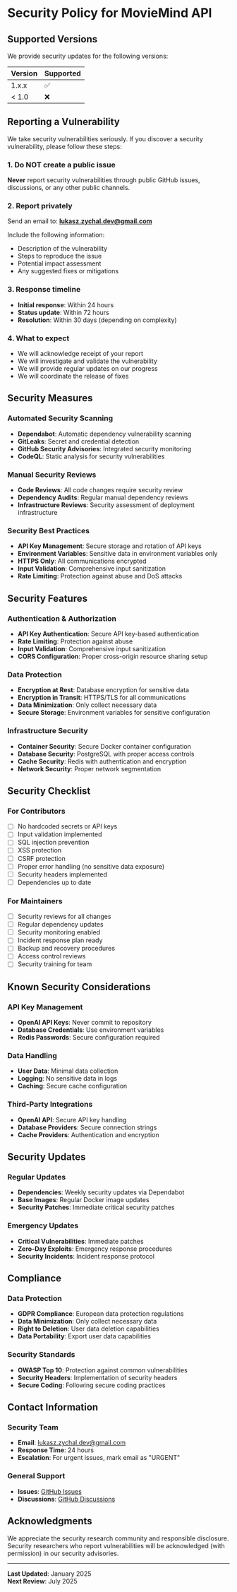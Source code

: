 # Security Policy for MovieMind API

## Supported Versions

We provide security updates for the following versions:

| Version | Supported          |
| ------- | ------------------ |
| 1.x.x  | :white_check_mark: |
| < 1.0   | :x:                |

## Reporting a Vulnerability

We take security vulnerabilities seriously. If you discover a security vulnerability, please follow these steps:

### 1. Do NOT create a public issue
**Never** report security vulnerabilities through public GitHub issues, discussions, or any other public channels.

### 2. Report privately
Send an email to: **lukasz.zychal.dev@gmail.com**

Include the following information:
- Description of the vulnerability
- Steps to reproduce the issue
- Potential impact assessment
- Any suggested fixes or mitigations

### 3. Response timeline
- **Initial response**: Within 24 hours
- **Status update**: Within 72 hours
- **Resolution**: Within 30 days (depending on complexity)

### 4. What to expect
- We will acknowledge receipt of your report
- We will investigate and validate the vulnerability
- We will provide regular updates on our progress
- We will coordinate the release of fixes

## Security Measures

### Automated Security Scanning
- **Dependabot**: Automatic dependency vulnerability scanning
- **GitLeaks**: Secret and credential detection
- **GitHub Security Advisories**: Integrated security monitoring
- **CodeQL**: Static analysis for security vulnerabilities

### Manual Security Reviews
- **Code Reviews**: All code changes require security review
- **Dependency Audits**: Regular manual dependency reviews
- **Infrastructure Reviews**: Security assessment of deployment infrastructure

### Security Best Practices
- **API Key Management**: Secure storage and rotation of API keys
- **Environment Variables**: Sensitive data in environment variables only
- **HTTPS Only**: All communications encrypted
- **Input Validation**: Comprehensive input sanitization
- **Rate Limiting**: Protection against abuse and DoS attacks

## Security Features

### Authentication & Authorization
- **API Key Authentication**: Secure API key-based authentication
- **Rate Limiting**: Protection against abuse
- **Input Validation**: Comprehensive input sanitization
- **CORS Configuration**: Proper cross-origin resource sharing setup

### Data Protection
- **Encryption at Rest**: Database encryption for sensitive data
- **Encryption in Transit**: HTTPS/TLS for all communications
- **Data Minimization**: Only collect necessary data
- **Secure Storage**: Environment variables for sensitive configuration

### Infrastructure Security
- **Container Security**: Secure Docker container configuration
- **Database Security**: PostgreSQL with proper access controls
- **Cache Security**: Redis with authentication and encryption
- **Network Security**: Proper network segmentation

## Security Checklist

### For Contributors
- [ ] No hardcoded secrets or API keys
- [ ] Input validation implemented
- [ ] SQL injection prevention
- [ ] XSS protection
- [ ] CSRF protection
- [ ] Proper error handling (no sensitive data exposure)
- [ ] Security headers implemented
- [ ] Dependencies up to date

### For Maintainers
- [ ] Security reviews for all changes
- [ ] Regular dependency updates
- [ ] Security monitoring enabled
- [ ] Incident response plan ready
- [ ] Backup and recovery procedures
- [ ] Access control reviews
- [ ] Security training for team

## Known Security Considerations

### API Key Management
- **OpenAI API Keys**: Never commit to repository
- **Database Credentials**: Use environment variables
- **Redis Passwords**: Secure configuration required

### Data Handling
- **User Data**: Minimal data collection
- **Logging**: No sensitive data in logs
- **Caching**: Secure cache configuration

### Third-Party Integrations
- **OpenAI API**: Secure API key handling
- **Database Providers**: Secure connection strings
- **Cache Providers**: Authentication and encryption

## Security Updates

### Regular Updates
- **Dependencies**: Weekly security updates via Dependabot
- **Base Images**: Regular Docker image updates
- **Security Patches**: Immediate critical security patches

### Emergency Updates
- **Critical Vulnerabilities**: Immediate patches
- **Zero-Day Exploits**: Emergency response procedures
- **Security Incidents**: Incident response protocol

## Compliance

### Data Protection
- **GDPR Compliance**: European data protection regulations
- **Data Minimization**: Only collect necessary data
- **Right to Deletion**: User data deletion capabilities
- **Data Portability**: Export user data capabilities

### Security Standards
- **OWASP Top 10**: Protection against common vulnerabilities
- **Security Headers**: Implementation of security headers
- **Secure Coding**: Following secure coding practices

## Contact Information

### Security Team
- **Email**: lukasz.zychal.dev@gmail.com
- **Response Time**: 24 hours
- **Escalation**: For urgent issues, mark email as "URGENT"

### General Support
- **Issues**: [GitHub Issues](https://github.com/lukaszzychal/moviemind-api-public/issues)
- **Discussions**: [GitHub Discussions](https://github.com/lukaszzychal/moviemind-api-public/discussions)

## Acknowledgments

We appreciate the security research community and responsible disclosure. Security researchers who report vulnerabilities will be acknowledged (with permission) in our security advisories.

---

**Last Updated**: January 2025  
**Next Review**: July 2025
